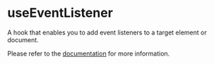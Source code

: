 # useEventListener

A hook that enables you to add event listeners to a target element or document.

Please refer to the [documentation](https://raddix.dev/hooks/use-event-listener) for more information.
